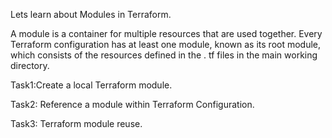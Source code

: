 Lets learn about Modules in Terraform.

A module is a container for multiple resources that are used together. Every Terraform configuration has at least one module, known as its root module, which consists of the resources defined in the . tf files in the main working directory.

Task1:Create a local Terraform module.

Task2: Reference a module within Terraform Configuration.

Task3: Terraform module reuse.